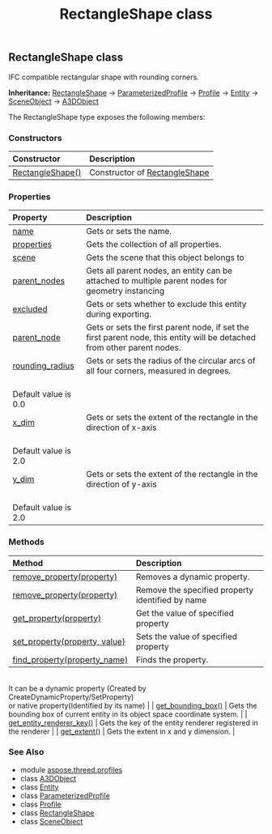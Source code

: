 ﻿---
title: RectangleShape class
second_title: Aspose.3D for Python via .NET API References
description: 
type: docs
weight: 120
url: /python-net/aspose.threed.profiles/rectangleshape/
is_root: false
---

## RectangleShape class

IFC compatible rectangular shape with rounding corners.



**Inheritance:** [RectangleShape](/3d/python-net/aspose.threed.profiles/rectangleshape) → 
[ParameterizedProfile](/3d/python-net/aspose.threed.profiles/parameterizedprofile) → 
[Profile](/3d/python-net/aspose.threed.profiles/profile) → 
[Entity](/3d/python-net/aspose.threed/entity) → 
[SceneObject](/3d/python-net/aspose.threed/sceneobject) → 
[A3DObject](/3d/python-net/aspose.threed/a3dobject)



The RectangleShape type exposes the following members:

### Constructors
| Constructor | Description |
| :- | :- |
| [RectangleShape()](/3d/python-net/aspose.threed.profiles/rectangleshape/__init__/#) | Constructor of [RectangleShape](/3d/python-net/aspose.threed.profiles/rectangleshape) |


### Properties
| Property | Description |
| :- | :- |
| [name](/3d/python-net/aspose.threed.profiles/rectangleshape/name) | Gets or sets the name. |
| [properties](/3d/python-net/aspose.threed.profiles/rectangleshape/properties) | Gets the collection of all properties. |
| [scene](/3d/python-net/aspose.threed.profiles/rectangleshape/scene) | Gets the scene that this object belongs to |
| [parent_nodes](/3d/python-net/aspose.threed.profiles/rectangleshape/parent_nodes) | Gets all parent nodes, an entity can be attached to multiple parent nodes for geometry instancing |
| [excluded](/3d/python-net/aspose.threed.profiles/rectangleshape/excluded) | Gets or sets whether to exclude this entity during exporting. |
| [parent_node](/3d/python-net/aspose.threed.profiles/rectangleshape/parent_node) | Gets or sets the first parent node, if set the first parent node, this entity will be detached from other parent nodes. |
| [rounding_radius](/3d/python-net/aspose.threed.profiles/rectangleshape/rounding_radius) | Gets or sets the radius of the circular arcs of all four corners, measured in degrees.<br/>Default value is 0.0 |
| [x_dim](/3d/python-net/aspose.threed.profiles/rectangleshape/x_dim) | Gets or sets the extent of the rectangle in the direction of x-axis<br/>Default value is 2.0 |
| [y_dim](/3d/python-net/aspose.threed.profiles/rectangleshape/y_dim) | Gets or sets the extent of the rectangle in the direction of y-axis<br/>Default value is 2.0 |


### Methods
| Method | Description |
| :- | :- |
| [remove_property(property)](/3d/python-net/aspose.threed.profiles/rectangleshape/remove_property/#Property) | Removes a dynamic property. |
| [remove_property(property)](/3d/python-net/aspose.threed.profiles/rectangleshape/remove_property/#str) | Remove the specified property identified by name |
| [get_property(property)](/3d/python-net/aspose.threed.profiles/rectangleshape/get_property/#str) | Get the value of specified property |
| [set_property(property, value)](/3d/python-net/aspose.threed.profiles/rectangleshape/set_property/#str-any) | Sets the value of specified property |
| [find_property(property_name)](/3d/python-net/aspose.threed.profiles/rectangleshape/find_property/#str) | Finds the property.<br/>It can be a dynamic property (Created by CreateDynamicProperty/SetProperty) <br/>or native property(Identified by its name) |
| [get_bounding_box()](/3d/python-net/aspose.threed.profiles/rectangleshape/get_bounding_box/#) | Gets the bounding box of current entity in its object space coordinate system. |
| [get_entity_renderer_key()](/3d/python-net/aspose.threed.profiles/rectangleshape/get_entity_renderer_key/#) | Gets the key of the entity renderer registered in the renderer |
| [get_extent()](/3d/python-net/aspose.threed.profiles/rectangleshape/get_extent/#) | Gets the extent in x and y dimension. |



### See Also
* module [aspose.threed.profiles](..)
* class [A3DObject](/3d/python-net/aspose.threed/a3dobject)
* class [Entity](/3d/python-net/aspose.threed/entity)
* class [ParameterizedProfile](/3d/python-net/aspose.threed.profiles/parameterizedprofile)
* class [Profile](/3d/python-net/aspose.threed.profiles/profile)
* class [RectangleShape](/3d/python-net/aspose.threed.profiles/rectangleshape)
* class [SceneObject](/3d/python-net/aspose.threed/sceneobject)
